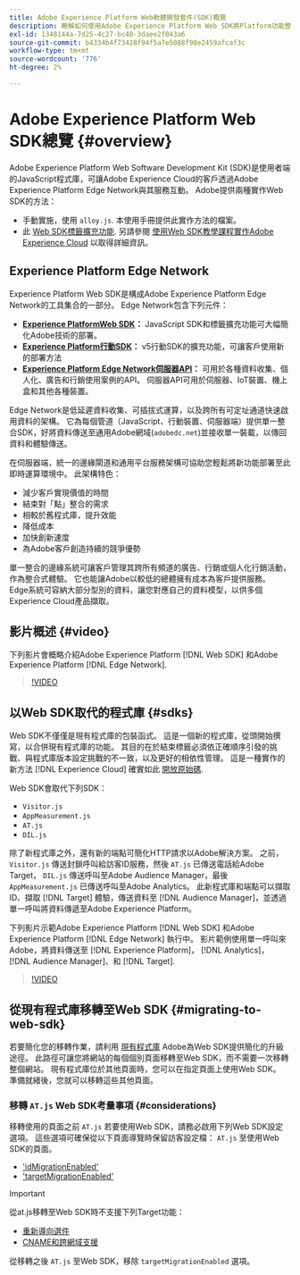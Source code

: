 ```yaml
---
title: Adobe Experience Platform Web軟體開發套件(SDK)概覽
description: 瞭解如何使用Adobe Experience Platform Web SDK將Platform功能整合至您的網站。
exl-id: 1348144a-7d25-4c27-bc40-3daee2f043a6
source-git-commit: b4334b4f73428f94f5a7e5088f98e2459afcaf3c
workflow-type: tm+mt
source-wordcount: '776'
ht-degree: 2%

---
```


# Adobe Experience Platform Web SDK總覽 {#overview}

Adobe Experience Platform Web Software Development Kit (SDK)是使用者端的JavaScript程式庫，可讓Adobe Experience Cloud的客戶透過Adobe Experience Platform Edge Network與其服務互動。 Adobe提供兩種實作Web SDK的方法：

* 手動實施，使用 `alloy.js`. 本使用手冊提供此實作方法的檔案。
* 此 [Web SDK標籤擴充功能](../tags/extensions/client/web-sdk/web-sdk-extension-configuration.md). 另請參閱 [使用Web SDK教學課程實作Adobe Experience Cloud](https://experienceleague.adobe.com/docs/platform-learn/implement-web-sdk/overview.html?lang=zh-Hant) 以取得詳細資訊。

## Experience Platform Edge Network

Experience Platform Web SDK是構成Adobe Experience Platform Edge Network的工具集合的一部分。 Edge Network包含下列元件：

* **[Experience PlatformWeb SDK](#overview)：** JavaScript SDK和標籤擴充功能可大幅簡化Adobe技術的部署。
* **[Experience Platform行動SDK](https://developer.adobe.com/client-sdks/documentation/)：** v5行動SDK的擴充功能，可讓客戶使用新的部署方法
* **[Experience Platform Edge Network伺服器API](../server-api/overview.md)：** 可用於各種資料收集、個人化、廣告和行銷使用案例的API。 伺服器API可用於伺服器、IoT裝置、機上盒和其他各種裝置。

Edge Network是低延遲資料收集、可插拔式運算，以及跨所有可定址通道快速啟用資料的架構。 它為每個管道（JavaScript、行動裝置、伺服器端）提供單一整合SDK，好將資料傳送至通用Adobe網域(`adobedc.net`)並接收單一裝載，以傳回資料和體驗傳送。

在伺服器端，統一的邊緣閘道和通用平台服務架構可協助您輕鬆將新功能部署至此即時運算環境中。 此架構特色：

* 減少客戶實現價值的時間
* 結束對「點」整合的需求
* 相較於舊程式庫，提升效能
* 降低成本
* 加快創新速度
* 為Adobe客戶創造持續的競爭優勢

單一整合的邊緣系統可讓客戶管理其跨所有頻道的廣告、行銷或個人化行銷活動，作為整合式體驗。 它也能讓Adobe以較低的總體擁有成本為客戶提供服務。 Edge系統可容納大部分型別的資料，讓您對應自己的資料模型，以供多個Experience Cloud產品擷取。

## 影片概述 {#video}

下列影片會概略介紹Adobe Experience Platform [!DNL Web SDK] 和Adobe Experience Platform [!DNL Edge Network].

>[!VIDEO](https://video.tv.adobe.com/v/34141?quality=12&learn=on)

## 以Web SDK取代的程式庫 {#sdks}

Web SDK不僅僅是現有程式庫的包裝函式。 這是一個新的程式庫，從頭開始撰寫，以合併現有程式庫的功能。 其目的在於結束標籤必須依正確順序引發的挑戰、與程式庫版本設定挑戰的不一致，以及更好的相依性管理。 這是一種實作的新方法 [!DNL Experience Cloud] 確實如此 [開放原始碼](https://github.com/adobe/alloy).

Web SDK會取代下列SDK：

* `Visitor.js`
* `AppMeasurement.js`
* `AT.js`
* `DIL.js`

除了新程式庫之外，還有新的端點可簡化HTTP請求以Adobe解決方案。 之前， `Visitor.js` 傳送封鎖呼叫給訪客ID服務，然後 `AT.js` 已傳送電話給Adobe Target， `DIL.js` 傳送呼叫至Adobe Audience Manager，最後 `AppMeasurement.js` 已傳送呼叫至Adobe Analytics。 此新程式庫和端點可以擷取ID、擷取 [!DNL Target] 體驗，傳送資料至 [!DNL Audience Manager]，並透過單一呼叫將資料傳遞至Adobe Experience Platform。

下列影片示範Adobe Experience Platform [!DNL Web SDK] 和Adobe Experience Platform [!DNL Edge Network] 執行中。 影片範例使用單一呼叫來Adobe，將資料傳送至 [!DNL Experience Platform]， [!DNL Analytics]， [!DNL Audience Manager]、和 [!DNL Target].

>[!VIDEO](https://video.tv.adobe.com/v/34148)

## 從現有程式庫移轉至Web SDK {#migrating-to-web-sdk}

若要簡化您的移轉作業，請利用 [現有程式庫](#sdks) Adobe為Web SDK提供簡化的升級途徑。 此路徑可讓您將網站的每個個別頁面移轉至Web SDK，而不需要一次移轉整個網站。 現有程式庫位於其他頁面時，您可以在指定頁面上使用Web SDK。 準備就緒後，您就可以移轉這些其他頁面。

### 移轉 `AT.js` Web SDK考量事項 {#considerations}

移轉使用的頁面之前 `AT.js` 若要使用Web SDK，請務必啟用下列Web SDK設定選項。 這些選項可確保從以下頁面導覽時保留訪客設定檔： `AT.js` 至使用Web SDK的頁面。

* [&#39;idMigrationEnabled&#39;](fundamentals/configuring-the-sdk.md#id-migration-enabled)
* [&#39;targetMigrationEnabled&#39;](fundamentals/configuring-the-sdk.md#targetMigrationEnabled)


>[!IMPORTANT]
>
>從at.js移轉至Web SDK時不支援下列Target功能：
>
>* [重新導向選件](https://experienceleague.adobe.com/docs/target/using/experiences/offers/offer-redirect.html)
>* [CNAME和跨網域支援](https://experienceleague.adobe.com/docs/target-dev/developer/client-side/at-js-implementation/atjs-cookies.html)

從移轉之後 `AT.js` 至Web SDK，移除 `targetMigrationEnabled` 選項。

